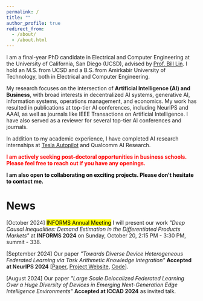 ```yaml
---
permalink: /
title: ""
author_profile: true
redirect_from: 
  - /about/
  - /about.html
---
```


I am a final-year PhD candidate in Electrical and Computer Engineering at the University of California, San Diego (UCSD), advised by [Prof. Bill Lin](http://cwcserv.ucsd.edu/~billlin/). I hold an M.S. from UCSD and a B.S. from Amirkabir University of Technology, both in Electrical and Computer Engineering.

My research focuses on the intersection of **Artificial Intelligence (AI) and Business**, with broad interests in decentralized AI systems, generative AI, information systems, operations management, and economics. My work has resulted in publications at top-tier AI conferences, including NeurIPS and AAAI, as well as journals like IEEE Transactions on Artificial Intelligence. I have also served as a reviewer for several top-tier AI conferences and journals.

In addition to my academic experience, I have completed AI research internships at [Tesla Autopilot](https://www.tesla.com/autopilot) and Qualcomm AI Research.

<span style="color: red;">**I am actively seeking post-doctoral opportunities in business schools. Please feel free to reach out if you have any openings.**</span>

<span style="color: black;">**I am also open to collaborating on exciting projects. Please don’t hesitate to contact me.**</span>

# News

[October 2024] <mark>INFORMS Annual Meeting</mark>  I will present our work *"Deep Causal Inequalities: Demand Estimation in the Differentiated Products Markets"* at **INFORMS 2024** on Sunday, October 20, 2:15 PM - 3:30 PM, summit - 338.

[September 2024]  Our paper *"Towards Diverse Device Heterogeneous Federated Learning via Task Arithmetic Knowledge Integration"* **Accepted at NeurIPS 2024** [[Paper](https://arxiv.org/abs/2409.18461), [Project Website](https://mmorafah.github.io/takflpage/), [Code](https://github.com/mmorafah/takfl)].

[August 2024]  Our paper *"Large Scale Delocalized Federated Learning Over a Huge Diversity of Devices in Emerging Next-Generation Edge Intelligence Environments"* **Accepted at ICCAD 2024** as invited talk.

